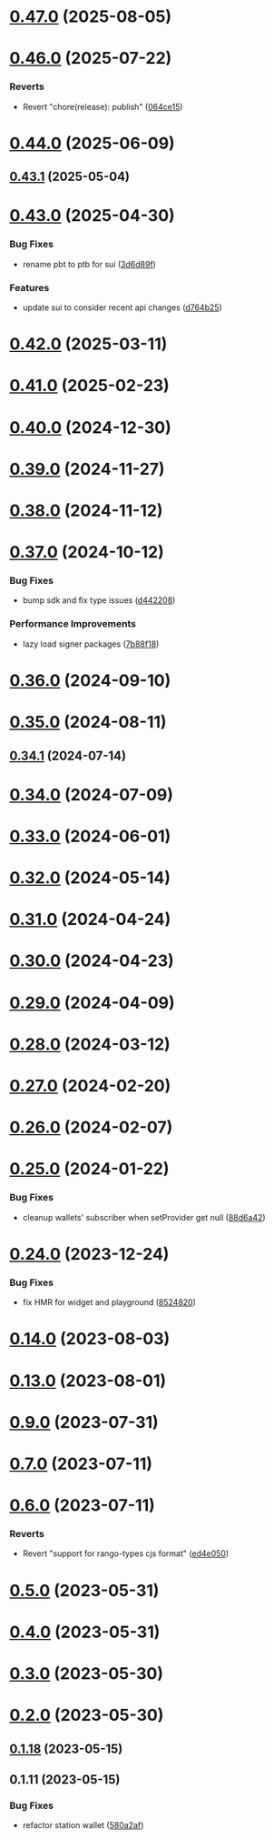 # [0.47.0](https://github.com/rango-exchange/rango-client/compare/provider-station@0.46.0...provider-station@0.47.0) (2025-08-05)



# [0.46.0](https://github.com/rango-exchange/rango-client/compare/provider-station@0.45.0...provider-station@0.46.0) (2025-07-22)


### Reverts

* Revert "chore(release): publish" ([064ce15](https://github.com/rango-exchange/rango-client/commit/064ce157a2f819856f647f83aeb1c0410542e8d7))



# [0.44.0](https://github.com/rango-exchange/rango-client/compare/provider-station@0.43.1...provider-station@0.44.0) (2025-06-09)



## [0.43.1](https://github.com/rango-exchange/rango-client/compare/provider-station@0.43.0...provider-station@0.43.1) (2025-05-04)



# [0.43.0](https://github.com/rango-exchange/rango-client/compare/provider-station@0.42.0...provider-station@0.43.0) (2025-04-30)


### Bug Fixes

* rename pbt to ptb for sui ([3d6d89f](https://github.com/rango-exchange/rango-client/commit/3d6d89f2265766607a15d61e0df92643fb33072b))


### Features

* update sui to consider recent api changes ([d764b25](https://github.com/rango-exchange/rango-client/commit/d764b2501df9bb295f63cdbc0b05acd4a3abb4b9))



# [0.42.0](https://github.com/rango-exchange/rango-client/compare/provider-station@0.41.0...provider-station@0.42.0) (2025-03-11)



# [0.41.0](https://github.com/rango-exchange/rango-client/compare/provider-station@0.40.0...provider-station@0.41.0) (2025-02-23)



# [0.40.0](https://github.com/rango-exchange/rango-client/compare/provider-station@0.39.0...provider-station@0.40.0) (2024-12-30)



# [0.39.0](https://github.com/rango-exchange/rango-client/compare/provider-station@0.38.0...provider-station@0.39.0) (2024-11-27)



# [0.38.0](https://github.com/rango-exchange/rango-client/compare/provider-station@0.37.0...provider-station@0.38.0) (2024-11-12)



# [0.37.0](https://github.com/rango-exchange/rango-client/compare/provider-station@0.36.0...provider-station@0.37.0) (2024-10-12)


### Bug Fixes

* bump sdk and fix type issues ([d442208](https://github.com/rango-exchange/rango-client/commit/d4422083bf5dd27d5f509ce1db7f9560d05428c8))


### Performance Improvements

* lazy load signer packages ([7b88f18](https://github.com/rango-exchange/rango-client/commit/7b88f1834f7b29b4b81ab6c81a07bb88e8ccf55c))



# [0.36.0](https://github.com/rango-exchange/rango-client/compare/provider-station@0.35.0...provider-station@0.36.0) (2024-09-10)



# [0.35.0](https://github.com/rango-exchange/rango-client/compare/provider-station@0.34.1...provider-station@0.35.0) (2024-08-11)



## [0.34.1](https://github.com/rango-exchange/rango-client/compare/provider-station@0.34.0...provider-station@0.34.1) (2024-07-14)



# [0.34.0](https://github.com/rango-exchange/rango-client/compare/provider-station@0.32.0...provider-station@0.34.0) (2024-07-09)



# [0.33.0](https://github.com/rango-exchange/rango-client/compare/provider-station@0.32.0...provider-station@0.33.0) (2024-06-01)



# [0.32.0](https://github.com/rango-exchange/rango-client/compare/provider-station@0.31.0...provider-station@0.32.0) (2024-05-14)



# [0.31.0](https://github.com/rango-exchange/rango-client/compare/provider-station@0.30.0...provider-station@0.31.0) (2024-04-24)



# [0.30.0](https://github.com/rango-exchange/rango-client/compare/provider-station@0.29.0...provider-station@0.30.0) (2024-04-23)



# [0.29.0](https://github.com/rango-exchange/rango-client/compare/provider-station@0.28.0...provider-station@0.29.0) (2024-04-09)



# [0.28.0](https://github.com/rango-exchange/rango-client/compare/provider-station@0.27.0...provider-station@0.28.0) (2024-03-12)



# [0.27.0](https://github.com/rango-exchange/rango-client/compare/provider-station@0.26.0...provider-station@0.27.0) (2024-02-20)



# [0.26.0](https://github.com/rango-exchange/rango-client/compare/provider-station@0.25.0...provider-station@0.26.0) (2024-02-07)



# [0.25.0](https://github.com/rango-exchange/rango-client/compare/provider-station@0.24.0...provider-station@0.25.0) (2024-01-22)


### Bug Fixes

* cleanup wallets' subscriber when setProvider get null ([88d6a42](https://github.com/rango-exchange/rango-client/commit/88d6a423c49b34b3d9ff567e22df36c3b009bb76))



# [0.24.0](https://github.com/rango-exchange/rango-client/compare/provider-station@0.23.0...provider-station@0.24.0) (2023-12-24)


### Bug Fixes

* fix HMR for widget and playground ([8524820](https://github.com/rango-exchange/rango-client/commit/8524820f10cf0b8921f3db0c4f620ff98daa4103))



# [0.14.0](https://github.com/rango-exchange/rango-client/compare/provider-station@0.13.0...provider-station@0.14.0) (2023-08-03)



# [0.13.0](https://github.com/rango-exchange/rango-client/compare/provider-station@0.12.0...provider-station@0.13.0) (2023-08-01)



# [0.9.0](https://github.com/rango-exchange/rango-client/compare/provider-station@0.8.0...provider-station@0.9.0) (2023-07-31)



# [0.7.0](https://github.com/rango-exchange/rango-client/compare/provider-station@0.6.0...provider-station@0.7.0) (2023-07-11)



# [0.6.0](https://github.com/rango-exchange/rango-client/compare/provider-station@0.5.0...provider-station@0.6.0) (2023-07-11)


### Reverts

* Revert "support for rango-types cjs format" ([ed4e050](https://github.com/rango-exchange/rango-client/commit/ed4e050bfc0dcde7aeffa6b0d73b02080a5721eb))



# [0.5.0](https://github.com/rango-exchange/rango-client/compare/provider-station@0.4.0...provider-station@0.5.0) (2023-05-31)



# [0.4.0](https://github.com/rango-exchange/rango-client/compare/provider-station@0.3.0...provider-station@0.4.0) (2023-05-31)



# [0.3.0](https://github.com/rango-exchange/rango-client/compare/provider-station@0.2.0...provider-station@0.3.0) (2023-05-30)



# [0.2.0](https://github.com/rango-exchange/rango-client/compare/provider-station@0.1.18...provider-station@0.2.0) (2023-05-30)



## [0.1.18](https://github.com/rango-exchange/rango-client/compare/provider-station@0.1.17...provider-station@0.1.18) (2023-05-15)



## 0.1.11 (2023-05-15)


### Bug Fixes

* refactor station wallet ([580a2af](https://github.com/rango-exchange/rango-client/commit/580a2af692f63a85921d69152464143551b3f748))




